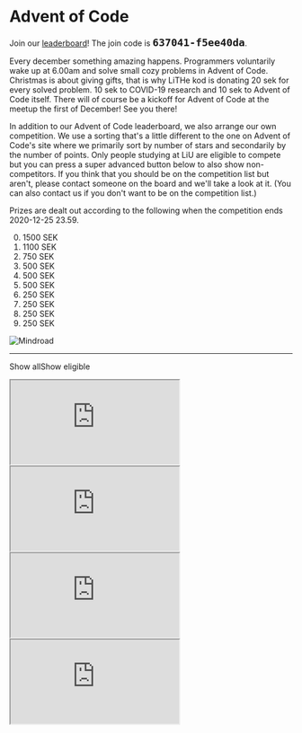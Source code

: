 # Advent of Code

Join our [leaderboard](https://adventofcode.com/2020/leaderboard)! The join code
is <b style="font-family: monospace; font-size: 1.3em;">637041-f5ee40da</b>.

Every december something amazing happens. Programmers voluntarily wake up at
6.00am and solve small cozy problems in Advent of Code. Christmas is about
giving gifts, that is why LiTHe kod is donating 20 sek for every solved
problem. 10 sek to COVID-19 research and 10 sek to Advent of Code itself. There
will of course be a kickoff for Advent of Code at the meetup the first of
December! See you there!

In addition to our Advent of Code leaderboard, we also arrange our own
competition. We use a sorting that's a little different to the one on Advent of
Code's site where we primarily sort by number of stars and secondarily by the
number of points. Only people studying at LiU are eligible to compete but you
can press a super advanced button below to also show non-competitors. If you
think that you should be on the competition list but aren't, please contact
someone on the board and we'll take a look at it. (You can also contact us if
you don't want to be on the competition list.)

Prizes are dealt out according to the following when the competition ends
2020-12-25 23.59.

<ol start="0">
<li>1500 SEK</li>
<li>1100 SEK</li>
<li>750 SEK </li>
<li>500 SEK </li>
<li>500 SEK </li>
<li>500 SEK </li>
<li>250 SEK </li>
<li>250 SEK </li>
<li>250 SEK </li>
<li>250 SEK </li>
</ol>


<div id="sponsor-container">
    <img class="sponsor" src="/static/img/mindroad_logo.png" alt="Mindroad">
</div>

<hr>

<label class="toggle-aoc" for="aoc-trigger"><span class="only-aoc-some">Show all</span><span class="only-aoc-all">Show eligible</span></label>
<div id="leaderboard-container">
    <span class="only-aoc-all">
    <iframe class="only-light-theme leaderboard"
            src="https://lithekod.lysator.liu.se/leaderboard/?lightmode=true"></iframe>
    <iframe class="only-dark-theme leaderboard"
            src="https://lithekod.lysator.liu.se/leaderboard/"></iframe>
    </span><span class="only-aoc-some">
    <iframe class="only-light-theme leaderboard"
            src="https://lithekod.lysator.liu.se/leaderboard/?lightmode=true&some=true"></iframe>
    <iframe class="only-dark-theme leaderboard"
            src="https://lithekod.lysator.liu.se/leaderboard/?some=true"></iframe>
    </span>
</div>
